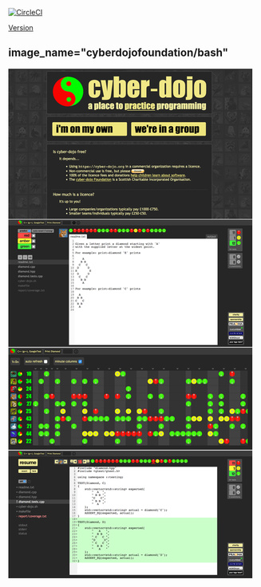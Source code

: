 
[![CircleCI](https://circleci.com/gh/cyber-dojo-languages/bash.svg?style=svg)](https://circleci.com/gh/cyber-dojo-languages/bash)

[Version](https://github.com/cyber-dojo-languages/bash/blob/master/version.txt)
## image_name="cyberdojofoundation/bash"

![cyber-dojo.org home page](https://github.com/cyber-dojo/cyber-dojo/blob/master/shared/home_page_snapshot.png)
